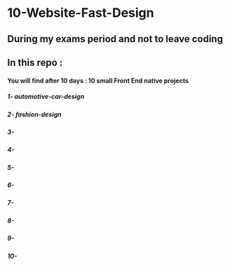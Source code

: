 # 10-Website-Fast-Design
## During my exams period and not to leave coding
## In this repo :
#### You will find after 10 days : 10 small Front End native projects 
##### 1- automotive-car-design
##### 2- fashion-design
##### 3-
##### 4-
##### 5-
##### 6-
##### 7-
##### 8-
##### 9-
##### 10-

